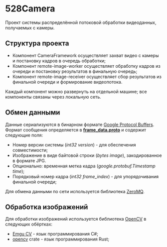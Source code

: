 # 528Camera
Проект системы распределённой потоковой обработки видеоданных, получаемых с камеры.

## Структура проекта
* Компонент CameraFramework осуществляет захват видео с камеры и постановку кадров в очередь обработки; 
* Компонент remote-image-worker осуществляет обработку кадров из очереди и постановку результатов в финальную очередь;
* Компонент remote-image-receiver осуществляет сбор результатов из финальной очереди и формирование видеопотока.

Каждый компонент можно развернуть на отдельной машине; все компоненты связаны через локальную сеть.

## Обмен данными
Данные сериализуются в бинарном формате [Google Protocol Buffers](https://developers.google.com/protocol-buffers). Формат сообщения определяется в **[frame_data.proto](https://github.com/528Camera/.github/blob/main/profile/frame_data.proto)** и содержит следующие поля:
* Номер версии системы (*int32 version*) - для обеспечения совместимости;
* Изображение в виде байтовой строки (*bytes image*), закодированное в формате JPG.
* Опционально: временная метка кадра (*google.protobuf.Timestamp time*);
* Порядковый номер кадра (*int32 frame_index*) - для упорядочивания финальной очереди;

Для обмена данными по сети используется библиотека [ZeroMQ](https://zeromq.org).

## Обработка изображений
Для обработки изображений используется библиотека [OpenCV](https://opencv.org) в следующих обёртках:
* [Emgu CV](https://www.emgu.com) - язык программирования C#;
* [opencv](https://crates.io/crates/opencv) crate - язык программирования Rust;
